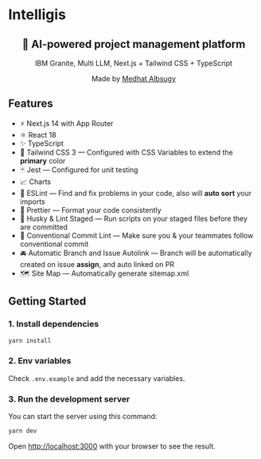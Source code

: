 # Intelligis

<div align="center">
  <h2>🔋 AI-powered project management platform</h2>
  <p>IBM Granite, Multi LLM, Next.js + Tailwind CSS + TypeScript</p>
  <p>Made by <a href="https://albsugy.com">Medhat Albsugy</a></p>

</div>

## Features

- ⚡️ Next.js 14 with App Router
- ⚛️ React 18
- ✨ TypeScript
- 💨 Tailwind CSS 3 — Configured with CSS Variables to extend the **primary** color
- 🃏 Jest — Configured for unit testing
- 📈 Charts
- 📏 ESLint — Find and fix problems in your code, also will **auto sort** your imports
- 💖 Prettier — Format your code consistently
- 🐶 Husky & Lint Staged — Run scripts on your staged files before they are committed
- 🤖 Conventional Commit Lint — Make sure you & your teammates follow conventional commit
- 🚘 Automatic Branch and Issue Autolink — Branch will be automatically created on issue **assign**, and auto linked on PR
- 🗺 Site Map — Automatically generate sitemap.xml

## Getting Started

### 1. Install dependencies

```bash
yarn install
```

### 2. Env variables

Check `.env.example` and add the necessary variables.

### 3. Run the development server

You can start the server using this command:

```bash
yarn dev
```

Open [http://localhost:3000](http://localhost:3000) with your browser to see the result.
